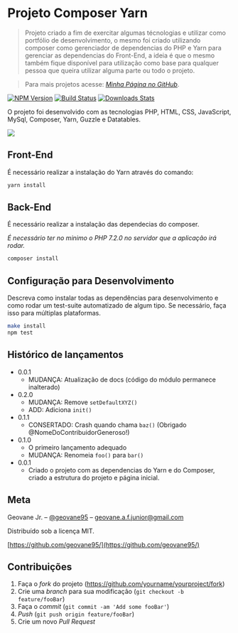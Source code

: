 # Projeto Composer Yarn
> Projeto criado a fim de exercitar algumas técnologias e utilizar como portfólio de desenvolvimento, o mesmo foi criado utilizando composer como gerenciador de dependencias do PHP e Yarn para gerenciar as dependencias do Front-End, a ideia é que o mesmo também fique disponível para utilização como base para qualquer pessoa que queira utilizar alguma parte ou todo o projeto.

> Para mais projetos acesse: _[Minha Página no GitHub][meugit]_.

[![NPM Version][npm-image]][npm-url]
[![Build Status][travis-image]][travis-url]
[![Downloads Stats][npm-downloads]][npm-url]

O projeto foi desenvolvido com as tecnologias PHP, HTML, CSS, JavaScript, MySql, Composer, Yarn, Guzzle e Datatables.

![](../header.png)

## Front-End

É necessário realizar a instalação do Yarn através do comando:

```sh
yarn install
```

## Back-End

É necessário realizar a instalação das dependecias do composer.

_É necessário ter no minimo o PHP 7.2.0 no servidor que a aplicação irá rodar._

```sh
composer install
```

## Configuração para Desenvolvimento

Descreva como instalar todas as dependências para desenvolvimento e como rodar um test-suite automatizado de algum tipo. Se necessário, faça isso para múltiplas plataformas.

```sh
make install
npm test
```

## Histórico de lançamentos

* 0.0.1
    * MUDANÇA: Atualização de docs (código do módulo permanece inalterado)
* 0.2.0
    * MUDANÇA: Remove `setDefaultXYZ()`
    * ADD: Adiciona `init()`
* 0.1.1
    * CONSERTADO: Crash quando chama `baz()` (Obrigado @NomeDoContribuidorGeneroso!)
* 0.1.0
    * O primeiro lançamento adequado
    * MUDANÇA: Renomeia `foo()` para `bar()`
* 0.0.1
    * Criado o projeto com as dependencias do Yarn e do Composer, criado a estrutura do projeto e página inicial.

## Meta

Geovane Jr. – [@geovane95](https://linkedin.com/in/geovane95) – geovane.a.f.junior@gmail.com

Distribuído sob a licença MIT.

[https://github.com/geovane95/](https://github.com/geovane95/)

## Contribuições

1. Faça o _fork_ do projeto (<https://github.com/yourname/yourproject/fork>)
2. Crie uma _branch_ para sua modificação (`git checkout -b feature/fooBar`)
3. Faça o _commit_ (`git commit -am 'Add some fooBar'`)
4. _Push_ (`git push origin feature/fooBar`)
5. Crie um novo _Pull Request_

[npm-image]: https://img.shields.io/npm/v/datadog-metrics.svg?style=flat-square
[npm-url]: https://npmjs.org/package/datadog-metrics
[npm-downloads]: https://img.shields.io/npm/dm/datadog-metrics.svg?style=flat-square
[travis-image]: https://img.shields.io/travis/dbader/node-datadog-metrics/master.svg?style=flat-square
[travis-url]: https://travis-ci.org/dbader/node-datadog-metrics
[meugit]: https://github.com/geovane95/